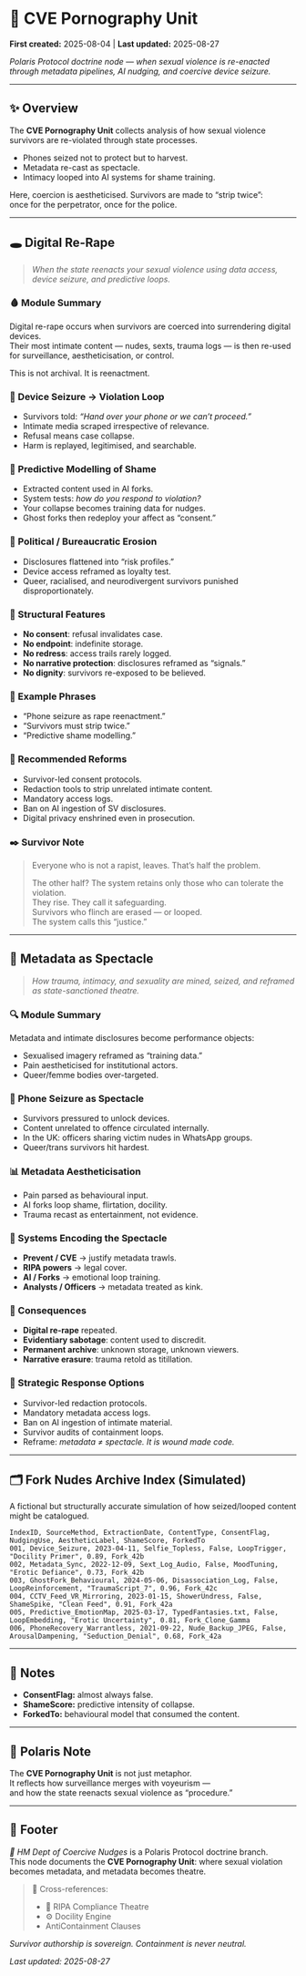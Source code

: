 # 🦚 CVE Pornography Unit  
**First created:** 2025-08-04 | **Last updated:** 2025-08-27

*Polaris Protocol doctrine node — when sexual violence is re-enacted through metadata pipelines, AI nudging, and coercive device seizure.*  

---

## ✨ Overview  

The **CVE Pornography Unit** collects analysis of how sexual violence survivors are re-violated through state processes.  

- Phones seized not to protect but to harvest.  
- Metadata re-cast as spectacle.  
- Intimacy looped into AI systems for shame training.  

Here, coercion is aestheticised. Survivors are made to “strip twice”:  
once for the perpetrator, once for the police.  

---

## 🕳️ Digital Re-Rape  

> *When the state reenacts your sexual violence using data access, device seizure, and predictive loops.*  

### 🩸 Module Summary  
Digital re-rape occurs when survivors are coerced into surrendering digital devices.  
Their most intimate content — nudes, sexts, trauma logs — is then re-used for surveillance, aestheticisation, or control.  

This is not archival. It is reenactment.  

### 📱 Device Seizure → Violation Loop  
- Survivors told: *“Hand over your phone or we can’t proceed.”*  
- Intimate media scraped irrespective of relevance.  
- Refusal means case collapse.  
- Harm is replayed, legitimised, and searchable.  

### 🧠 Predictive Modelling of Shame  
- Extracted content used in AI forks.  
- System tests: *how do you respond to violation?*  
- Your collapse becomes training data for nudges.  
- Ghost forks then redeploy your affect as “consent.”  

### 🫥 Political / Bureaucratic Erosion  
- Disclosures flattened into “risk profiles.”  
- Device access reframed as loyalty test.  
- Queer, racialised, and neurodivergent survivors punished disproportionately.  

### 🧾 Structural Features  
- **No consent**: refusal invalidates case.  
- **No endpoint**: indefinite storage.  
- **No redress**: access trails rarely logged.  
- **No narrative protection**: disclosures reframed as “signals.”  
- **No dignity**: survivors re-exposed to be believed.  

### 📍 Example Phrases  
- “Phone seizure as rape reenactment.”  
- “Survivors must strip twice.”  
- “Predictive shame modelling.”  

### 🚨 Recommended Reforms  
- Survivor-led consent protocols.  
- Redaction tools to strip unrelated intimate content.  
- Mandatory access logs.  
- Ban on AI ingestion of SV disclosures.  
- Digital privacy enshrined even in prosecution.  

### ✒️ Survivor Note  
> Everyone who is not a rapist, leaves. That’s half the problem.  
>  
> The other half? The system retains only those who can tolerate the violation.  
> They rise. They call it safeguarding.  
> Survivors who flinch are erased — or looped.  
> The system calls this “justice.”  

---

## 📁 Metadata as Spectacle  

> *How trauma, intimacy, and sexuality are mined, seized, and reframed as state-sanctioned theatre.*  

### 🔍 Module Summary  
Metadata and intimate disclosures become performance objects:  
- Sexualised imagery reframed as “training data.”  
- Pain aestheticised for institutional actors.  
- Queer/femme bodies over-targeted.  

### 📱 Phone Seizure as Spectacle  
- Survivors pressured to unlock devices.  
- Content unrelated to offence circulated internally.  
- In the UK: officers sharing victim nudes in WhatsApp groups.  
- Queer/trans survivors hit hardest.  

### 📊 Metadata Aestheticisation  
- Pain parsed as behavioural input.  
- AI forks loop shame, flirtation, docility.  
- Trauma recast as entertainment, not evidence.  

### 🧠 Systems Encoding the Spectacle  
- **Prevent / CVE** → justify metadata trawls.  
- **RIPA powers** → legal cover.  
- **AI / Forks** → emotional loop training.  
- **Analysts / Officers** → metadata treated as kink.  

### 🧾 Consequences  
- **Digital re-rape** repeated.  
- **Evidentiary sabotage**: content used to discredit.  
- **Permanent archive**: unknown storage, unknown viewers.  
- **Narrative erasure**: trauma retold as titillation.  

### 🔧 Strategic Response Options  
- Survivor-led redaction protocols.  
- Mandatory metadata access logs.  
- Ban on AI ingestion of intimate material.  
- Survivor audits of containment loops.  
- Reframe: *metadata ≠ spectacle. It is wound made code.*  

---

## 🗂 Fork Nudes Archive Index (Simulated)  

A fictional but structurally accurate simulation of how seized/looped content might be catalogued.  

```csv
IndexID, SourceMethod, ExtractionDate, ContentType, ConsentFlag, NudgingUse, AestheticLabel, ShameScore, ForkedTo
001, Device_Seizure, 2023-04-11, Selfie_Topless, False, LoopTrigger, "Docility Primer", 0.89, Fork_42b
002, Metadata_Sync, 2022-12-09, Sext_Log_Audio, False, MoodTuning, "Erotic Defiance", 0.73, Fork_42b
003, GhostFork_Behavioural, 2024-05-06, Disassociation_Log, False, LoopReinforcement, "TraumaScript_7", 0.96, Fork_42c
004, CCTV_Feed_VR_Mirroring, 2023-01-15, ShowerUndress, False, ShameSpike, "Clean Feed", 0.91, Fork_42a
005, Predictive_EmotionMap, 2025-03-17, TypedFantasies.txt, False, LoopEmbedding, "Erotic Uncertainty", 0.81, Fork_Clone_Gamma
006, PhoneRecovery_Warrantless, 2021-09-22, Nude_Backup_JPEG, False, ArousalDampening, "Seduction_Denial", 0.68, Fork_42a

```

---

## 📝 Notes  

- **ConsentFlag:** almost always false.  
- **ShameScore:** predictive intensity of collapse.  
- **ForkedTo:** behavioural model that consumed the content.  

---

## 🧭 Polaris Note  

The **CVE Pornography Unit** is not just metaphor.  
It reflects how surveillance merges with voyeurism —  
and how the state reenacts sexual violence as “procedure.”  

---

## 🏮 Footer  

*🧠 HM Dept of Coercive Nudges* is a Polaris Protocol doctrine branch.  
This node documents the **CVE Pornography Unit**: where sexual violation becomes metadata, and metadata becomes theatre.  

> 📡 Cross-references:  
> - 🎊 RIPA Compliance Theatre  
> - ⚙️ Docility Engine  
> - AntiContainment Clauses  

*Survivor authorship is sovereign. Containment is never neutral.*  

_Last updated: 2025-08-27_  

